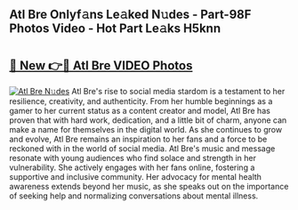 ## Atl Bre Onlyf𝚊ns Le𝚊ked N𝚞des - Part-98F Photos Video - Hot Part Le𝚊ks H5knn

# <h2><a href="http://ac38196.deff.icu/?id=Atl+Bre">🔗 New 👉🔴 Atl Bre VIDEO Photos</a></h2>

[![Atl Bre N𝚞des](https://i.imgur.com/rIISA9y.gif)](http://ac38196.deff.icu/?id=Atl+Bre)
Atl Bre's rise to social media stardom is a testament to her resilience, creativity, and authenticity. From her humble beginnings as a gamer to her current status as a content creator and model, Atl Bre has proven that with hard work, dedication, and a little bit of charm, anyone can make a name for themselves in the digital world. As she continues to grow and evolve, Atl Bre remains an inspiration to her fans and a force to be reckoned with in the world of social media. Atl Bre's music and message resonate with young audiences who find solace and strength in her vulnerability. She actively engages with her fans online, fostering a supportive and inclusive community. Her advocacy for mental health awareness extends beyond her music, as she speaks out on the importance of seeking help and normalizing conversations about mental illness.
